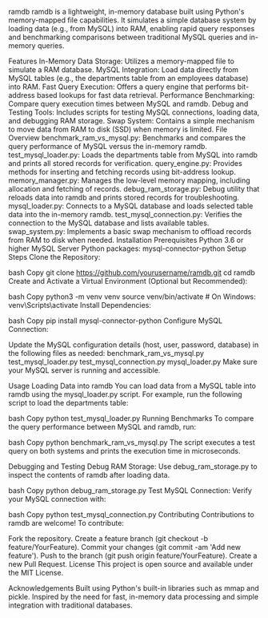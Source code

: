 ramdb
ramdb is a lightweight, in-memory database built using Python's memory-mapped file capabilities. It simulates a simple database system by loading data (e.g., from MySQL) into RAM, enabling rapid query responses and benchmarking comparisons between traditional MySQL queries and in-memory queries.

Features
In-Memory Data Storage: Utilizes a memory-mapped file to simulate a RAM database.
MySQL Integration: Load data directly from MySQL tables (e.g., the departments table from an employees database) into RAM.
Fast Query Execution: Offers a query engine that performs bit-address based lookups for fast data retrieval.
Performance Benchmarking: Compare query execution times between MySQL and ramdb.
Debug and Testing Tools: Includes scripts for testing MySQL connections, loading data, and debugging RAM storage.
Swap System: Contains a simple mechanism to move data from RAM to disk (SSD) when memory is limited.
File Overview
benchmark_ram_vs_mysql.py: Benchmarks and compares the query performance of MySQL versus the in-memory ramdb.
test_mysql_loader.py: Loads the departments table from MySQL into ramdb and prints all stored records for verification.
query_engine.py: Provides methods for inserting and fetching records using bit-address lookup.
memory_manager.py: Manages the low-level memory mapping, including allocation and fetching of records.
debug_ram_storage.py: Debug utility that reloads data into ramdb and prints stored records for troubleshooting.
mysql_loader.py: Connects to a MySQL database and loads selected table data into the in-memory ramdb.
test_mysql_connection.py: Verifies the connection to the MySQL database and lists available tables.
swap_system.py: Implements a basic swap mechanism to offload records from RAM to disk when needed.
Installation
Prerequisites
Python 3.6 or higher
MySQL Server
Python packages:
mysql-connector-python
Setup Steps
Clone the Repository:

bash
Copy
git clone https://github.com/yourusername/ramdb.git
cd ramdb
Create and Activate a Virtual Environment (Optional but Recommended):

bash
Copy
python3 -m venv venv
source venv/bin/activate  # On Windows: venv\Scripts\activate
Install Dependencies:

bash
Copy
pip install mysql-connector-python
Configure MySQL Connection:

Update the MySQL configuration details (host, user, password, database) in the following files as needed:
benchmark_ram_vs_mysql.py
test_mysql_loader.py
test_mysql_connection.py
mysql_loader.py
Make sure your MySQL server is running and accessible.

Usage
Loading Data into ramdb
You can load data from a MySQL table into ramdb using the mysql_loader.py script. For example, run the following script to load the departments table:

bash
Copy
python test_mysql_loader.py
Running Benchmarks
To compare the query performance between MySQL and ramdb, run:

bash
Copy
python benchmark_ram_vs_mysql.py
The script executes a test query on both systems and prints the execution time in microseconds.

Debugging and Testing
Debug RAM Storage: Use debug_ram_storage.py to inspect the contents of ramdb after loading data.

bash
Copy
python debug_ram_storage.py
Test MySQL Connection: Verify your MySQL connection with:

bash
Copy
python test_mysql_connection.py
Contributing
Contributions to ramdb are welcome! To contribute:

Fork the repository.
Create a feature branch (git checkout -b feature/YourFeature).
Commit your changes (git commit -am 'Add new feature').
Push to the branch (git push origin feature/YourFeature).
Create a new Pull Request.
License
This project is open source and available under the MIT License.

Acknowledgements
Built using Python's built-in libraries such as mmap and pickle.
Inspired by the need for fast, in-memory data processing and simple integration with traditional databases.
